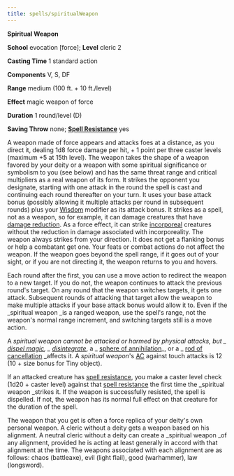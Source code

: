 ```yaml
---
title: spells/spiritualWeapon
---
```

 **Spiritual Weapon**

**School** evocation [force]; **Level** cleric 2

**Casting Time** 1 standard action

**Components** V, S, DF

**Range** medium (100 ft. + 10 ft./level)

**Effect** magic weapon of force

**Duration** 1 round/level (D)

**Saving Throw** none; **[Spell Resistance](../glossary.md#_spell-resistance)** yes

A weapon made of force appears and attacks foes at a distance, as you direct it, dealing 1d8 force damage per hit, + 1 point per three caster levels (maximum +5 at 15th level). The weapon takes the shape of a weapon favored by your deity or a weapon with some spiritual significance or symbolism to you (see below) and has the same threat range and critical multipliers as a real weapon of its form. It strikes the opponent you designate, starting with one attack in the round the spell is cast and continuing each round thereafter on your turn. It uses your base attack bonus (possibly allowing it multiple attacks per round in subsequent rounds) plus your [Wisdom](../gettingStarted.md#_wisdom) modifier as its attack bonus. It strikes as a spell, not as a weapon, so for example, it can damage creatures that have [damage reduction](../glossary.md#_damage-reduction). As a force effect, it can strike [incorporeal](../glossary.md#_incorporeal) creatures without the reduction in damage associated with incorporeality. The weapon always strikes from your direction. It does not get a flanking bonus or help a combatant get one. Your feats or combat actions do not affect the weapon. If the weapon goes beyond the spell range, if it goes out of your sight, or if you are not directing it, the weapon returns to you and hovers.

Each round after the first, you can use a move action to redirect the weapon to a new target. If you do not, the weapon continues to attack the previous round's target. On any round that the weapon switches targets, it gets one attack. Subsequent rounds of attacking that target allow the weapon to make multiple attacks if your base attack bonus would allow it to. Even if the _spiritual weapon _is a ranged weapon, use the spell's range, not the weapon's normal range increment, and switching targets still is a move action.

A _spiritual weapon _cannot be attacked or harmed by physical attacks, but _ [dispel magic](dispelMagic.md#_dispel-magic)_, _ [disintegrate](disintegrate.md#_disintegrate)_, a _ [sphere of annihilation](../magicItems/artifacts.md#_sphere-of-annihilation)_, or a _ [rod of cancellation](../magicItems/rods.md#_rod-of-cancellation) _affects it. A _spiritual weapon_'s [AC](../combat.md#_armor-class) against touch attacks is 12 (10 + size bonus for Tiny object).

If an attacked creature has [spell resistance](../glossary.md#_spell-resistance), you make a caster level check (1d20 + caster level) against that [spell resistance](../glossary.md#_spell-resistance) the first time the _spiritual weapon _strikes it. If the weapon is successfully resisted, the spell is dispelled. If not, the weapon has its normal full effect on that creature for the duration of the spell.

The weapon that you get is often a force replica of your deity's own personal weapon. A cleric without a deity gets a weapon based on his alignment. A neutral cleric without a deity can create a _spiritual weapon _of any alignment, provided he is acting at least generally in accord with that alignment at the time. The weapons associated with each alignment are as follows: chaos (battleaxe), evil (light flail), good (warhammer), law (longsword).

